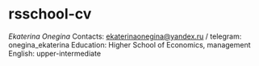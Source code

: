 # rsschool-cv
*Ekaterina Onegina*
Contacts: ekaterinaonegina@yandex.ru / telegram: onegina_ekaterina
Education: Higher School of Economics, management
English: upper-intermediate
